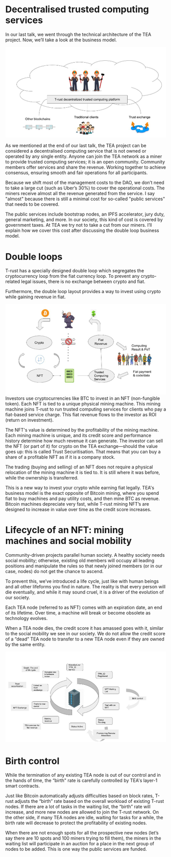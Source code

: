 # Decentralised trusted computing services
In our last talk, we went through the technical architecture of the TEA project. Now, we’ll take a look at the business model.

![](../res/s13.jpg)

As we mentioned at the end of our last talk, the TEA project can be considered a decentralised computing service that is not owned or operated by any single entity. Anyone can join the TEA network as a miner to provide trusted computing services; it is an open community. Community members offer services and share the revenue. Working together to achieve consensus, ensuring smooth and fair operations for all participants.

Because we shift most of the management costs to the DAO, we don’t need to take a large cut (such as Uber’s 30%) to cover the operational costs. The miners receive almost all the revenue generated from the service. I say "almost" because there is still a minimal cost for so-called "public services" that needs to be covered. 

The public services include bootstrap nodes, an IPFS accelerator, jury duty, general marketing, and more. In our society, this kind of cost is covered by government taxes. At TEA we try not to take a cut from our miners. I’ll explain how we cover this cost after discussing the double loop business model.

# Double loops
T-rust has a specially designed double loop which segregates the cryptocurrency loop from the fiat currency loop. To prevent any crypto-related legal issues, there is no exchange between crypto and fiat.

Furthermore, the double loop layout provides a way to invest using crypto while gaining revenue in fiat.

![](../res/s14.jpg)
Investors use cryptocurrencies like BTC to invest in an NFT (non-fungible token). Each NFT is tied to a unique physical mining machine. This mining machine joins T-rust to run trusted computing services for clients who pay a fiat-based service charge. This fiat revenue flows to the investor as ROI (return on investment).

The NFT's value is determined by the profitability of the mining machine. Each mining machine is unique, and its credit score and performance history determine how much revenue it can generate. The investor can sell the NFT (or part of it) for crypto on the TEA exchange—should the value goes up: this is called Trust Securitisation. That means that you can buy a share of a profitable NFT as if it is a company stock.

The trading (buying and selling) of an NFT does not require a physical relocation of the mining machine it is tied to. It is still where it was before, while the ownership is transferred.

This is a new way to invest your crypto while earning fiat legally. TEA's business model is the exact opposite of Bitcoin mining, where you spend fiat to buy machines and pay utility costs, and then mine BTC as revenue. Bitcoin machines depreciate very fast, while T-rust mining NFT’s are designed to increase in value over time as the credit score increases.

# Lifecycle of an NFT: mining machines and social mobility
Community-driven projects parallel human society. A healthy society needs social mobility; otherwise, existing old members will occupy all leading positions and manipulate the rules so that newly joined members (or in our case, nodes) do not get the chance to ascend. 

To prevent this, we’ve introduced a life cycle, just like with human beings and all other lifeforms you find in nature. The reality is that every person will die eventually, and while it may sound cruel, it is a driver of the evolution of our society. 

Each TEA node (referred to as NFT) comes with an expiration date, an end of its lifetime. Over time, a machine will break or become obsolete as technology evolves. 

When a TEA node dies, the credit score it has amassed goes with it, similar to the social mobility we see in our society. We do not allow the credit score of a “dead” TEA node to transfer to a new TEA node even if they are owned by the same entity.

![](../res/s15.jpg)

# Birth control
While the termination of any existing TEA node is out of our control and in the hands of time, the “birth" rate is carefully controlled by TEA's layer-1 smart contracts.

Just like Bitcoin automatically adjusts difficulties based on block rates, T-rust adjusts the “birth” rate based on the overall workload of existing T-rust nodes. If there are a lot of tasks in the waiting list, the “birth” rate will increase, and more new nodes are allowed to join the T-rust network. On the other side, if many TEA nodes are idle, waiting for tasks for a while, the birth rate will decrease to protect the profitability of existing nodes.

When there are not enough spots for all the prospective new nodes (let’s say there are 10 spots and 100 miners trying to fill them), the miners in the waiting list will participate in an auction for a place in the next group of nodes to be added. This is one way the public services are funded.
